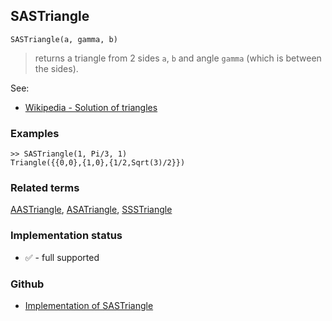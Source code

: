 ## SASTriangle

```
SASTriangle(a, gamma, b)
```

> returns a triangle from 2 sides `a`, `b` and angle `gamma` (which is between the sides).
  

See:
* [Wikipedia - Solution of triangles](https://en.wikipedia.org/wiki/Solution_of_triangles)
 

### Examples

``` 
>> SASTriangle(1, Pi/3, 1)
Triangle({{0,0},{1,0},{1/2,Sqrt(3)/2}})
```

### Related terms 
[AASTriangle](AASTriangle.md), [ASATriangle](ASATriangle.md), [SSSTriangle](SSSTriangle.md)

### Implementation status

* &#x2705; - full supported

### Github

* [Implementation of SASTriangle](https://github.com/axkr/symja_android_library/blob/master/symja_android_library/matheclipse-core/src/main/java/org/matheclipse/core/builtin/ComputationalGeometryFunctions.java#L113) 
